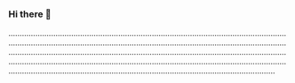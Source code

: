 ### Hi there 👋

.......................................................................................................................................................................................................................................................................................................................................................................................................................................................................................................................................................................................................................................